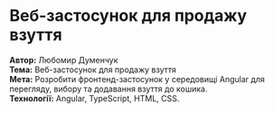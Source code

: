 # Веб-застосунок для продажу взуття

**Автор:** Любомир Думенчук  
**Тема:** Веб-застосунок для продажу взуття  
**Мета:** Розробити фронтенд-застосунок у середовищі Angular для перегляду, вибору та додавання взуття до кошика.  
**Технології:** Angular, TypeScript, HTML, CSS.